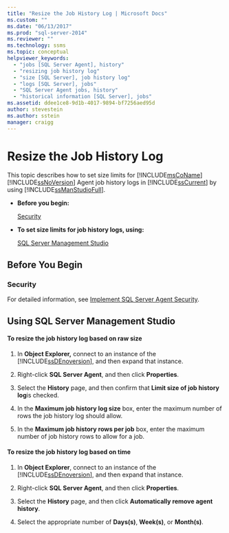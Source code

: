 ```yaml
---
title: "Resize the Job History Log | Microsoft Docs"
ms.custom: ""
ms.date: "06/13/2017"
ms.prod: "sql-server-2014"
ms.reviewer: ""
ms.technology: ssms
ms.topic: conceptual
helpviewer_keywords: 
  - "jobs [SQL Server Agent], history"
  - "resizing job history log"
  - "size [SQL Server], job history log"
  - "logs [SQL Server], jobs"
  - "SQL Server Agent jobs, history"
  - "historical information [SQL Server], jobs"
ms.assetid: ddee1ce8-9d1b-4017-9894-bf7256aed95d
author: stevestein
ms.author: sstein
manager: craigg
---
```

# Resize the Job History Log
  This topic describes how to set size limits for [!INCLUDE[msCoName](../../includes/msconame-md.md)] [!INCLUDE[ssNoVersion](../../includes/ssnoversion-md.md)] Agent job history logs in [!INCLUDE[ssCurrent](../../includes/sscurrent-md.md)] by using [!INCLUDE[ssManStudioFull](../../includes/ssmanstudiofull-md.md)].  
  
-   **Before you begin:**  
  
     [Security](#Security)  
  
-   **To set size limits for job history logs, using:**  
  
     [SQL Server Management Studio](#SSMS)  
  
##  <a name="BeforeYouBegin"></a> Before You Begin  
  
###  <a name="Security"></a> Security  
 For detailed information, see [Implement SQL Server Agent Security](implement-sql-server-agent-security.md).  
  
##  <a name="SSMS"></a> Using SQL Server Management Studio  
  
#### To resize the job history log based on raw size  
  
1.  In **Object Explorer,** connect to an instance of the [!INCLUDE[ssDEnoversion](../../includes/ssdenoversion-md.md)], and then expand that instance.  
  
2.  Right-click **SQL Server Agent**, and then click **Properties**.  
  
3.  Select the **History** page, and then confirm that **Limit size of job history log**is checked.  
  
4.  In the **Maximum job history log size** box, enter the maximum number of rows the job history log should allow.  
  
5.  In the **Maximum job history rows per job** box, enter the maximum number of job history rows to allow for a job.  
  
#### To resize the job history log based on time  
  
1.  In **Object Explorer**, connect to an instance of the [!INCLUDE[ssDEnoversion](../../includes/ssdenoversion-md.md)], and then expand that instance.  
  
2.  Right-click **SQL Server Agent**, and then click **Properties**.  
  
3.  Select the **History** page, and then click **Automatically remove agent history**.  
  
4.  Select the appropriate number of **Days(s)**, **Week(s)**, or **Month(s)**.  
  
  

